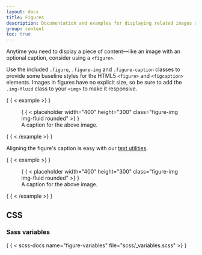 ```yaml
---
layout: docs
title: Figures
description: Documentation and examples for displaying related images and text with the figure component in Bootstrap.
group: content
toc: true
---
```


Anytime you need to display a piece of content—like an image with an optional
caption, consider using a `<figure>`.

Use the included `.figure`, `.figure-img` and `.figure-caption` classes to
provide some baseline styles for the HTML5 `<figure>` and `<figcaption>`
elements. Images in figures have no explicit size, so be sure to add the
`.img-fluid` class to your `<img>` to make it responsive.

{ { < example >} }
<figure class="figure">
  { { < placeholder width="400" height="300" class="figure-img img-fluid rounded" >} }
  <figcaption class="figure-caption">A caption for the above image.</figcaption>
</figure>
{ { < /example >} }

Aligning the figure's caption is easy with our [text utilities](/utilities/text.md#text-alignment).

{ { < example >} }
<figure class="figure">
  { { < placeholder width="400" height="300" class="figure-img img-fluid rounded" >} }
  <figcaption class="figure-caption text-end">A caption for the above image.</figcaption>
</figure>
{ { < /example >} }

## CSS

### Sass variables

{ { < scss-docs name="figure-variables" file="scss/_variables.scss" >} }
